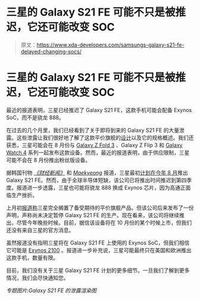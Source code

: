 # 三星的 Galaxy S21 FE 可能不只是被推迟，它还可能改变 SOC

> 原文：<https://www.xda-developers.com/samsungs-galaxy-s21-fe-delayed-changing-socs/>

# 三星的 Galaxy S21 FE 可能不只是被推迟，它还可能改变 SOC

最近的报道表明，三星已经推迟了 Galaxy S21 FE，这款手机可能会配备 Exynos SoC，而不是骁龙 888。

在过去的几个月里，我们已经看到了关于即将到来的 Galaxy S21 FE 的大量泄露。这些泄露让我们很好地了解了这款平价旗舰的[设计](https://www.xda-developers.com/samsung-galaxy-s21-fe-renders-four-colors/)以及它的规格概述。我们还获悉，三星可能会在 8 月份与 [Galaxy Z Fold 3](https://www.xda-developers.com/samsung-galaxy-z-fold-3/) 、Galaxy Z Flip 3 和 [Galaxy Watch 4](https://www.xda-developers.com/samsung-galaxy-watch-4-classic-leak/) 系列一起发布这款设备。然而，最近的报道表明，由于供应限制，三星可能不会在 8 月份推出粉丝版设备。

据韩国刊物 [*《财经新闻》*](https://www.fnnews.com/news/202106241055565711) 和 [*Maekyeong*](https://m.mk.co.kr/news/business/view-amp/2021/06/633565/) 报道，三星最初[计划在今年 8 月](https://www.xda-developers.com/new-galaxy-s21-model-august/)推出 Galaxy S21 FE。然而，由于全球半导体短缺，该公司已将推出时间推迟到第四季度。报道进一步透露，三星也可能将骁龙 888 换成 Exynos 芯片，因为高通正面临生产挫折。

上月初[报道称](https://www.xda-developers.com/samsung-galaxy-s21-fe-delayed/)三星完全搁置了备受期待的平价旗舰产品。但该公司后来发布了一份声明，声称尚未决定暂停 Galaxy S21 FE 的生产。现在看来，该公司将继续推出，尽管今年晚些时候。目前，据信该设备将在 10 月份的某个时候上市，但我们还没有来自三星的官方消息。

虽然报道没有指明三星将在 Galaxy S21 FE 上使用的 Exynos SoC，但我们相信它可能是 [Exynos 2100](https://www.xda-developers.com/samsung-exynos-2100-specs-features/) 。报道进一步补充说，三星可能最终只在美国和欧洲推出这款手机，数量有限。

目前，我们没有关于三星 Galaxy S21 FE 计划的更多细节。一旦我们了解到更多情况，我们会尽快通知您。

*专题图片:Galaxy S21 FE 的泄露渲染图*